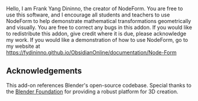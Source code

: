 Hello, I am Frank Yang Dininno, the creator of NodeForm.
You are free to use this software, and I encourage all students and teachers to use NodeForm to help demonstrate mathematical transformations geometrically and visually.
You are free to correct any bugs in this addon.
If you would like to redistribute this addon, give credit where it is due, please acknowledge my work.
If you would like a demonstration of how to use NodeForm, go to my website at https://fydininno.github.io/ObsidianOnline/documentation/Node-Form

## Acknowledgements

This add-on references Blender's open-source codebase. Special thanks to the [Blender Foundation](https://www.blender.org/) for providing a robust platform for 3D creation.
